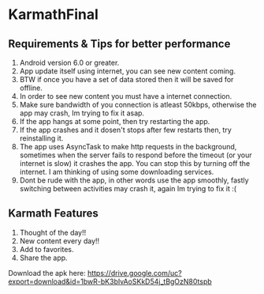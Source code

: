 # KarmathFinal

## Requirements & Tips for better performance
1. Android version 6.0 or greater.
2. App update itself using internet, you can see new content coming.
3. BTW if once you have a set of data stored then it will be saved for offline.
4. In order to see new content you must have a internet connection.
5. Make sure bandwidth of you connection is atleast 50kbps, otherwise the app may crash, Im trying to fix it asap.
6. If the app hangs at some point, then try restarting the app.
7. If the app crashes and it dosen't stops after few restarts then, try reinstalling it.
8. The app uses AsyncTask to make http requests in the background, sometimes when the server fails to respond before the timeout (or your internet is slow) it crashes the app. You can stop this by turning off the internet. I am thinking of using some downloading services.
9. Dont be rude with the app, in other words use the app smoothly, fastly switching between activities may crash it, again Im trying to fix it :(

## Karmath Features
1. Thought of the day!!
2. New content every day!!
3. Add to favorites.
4. Share the app.

Download the apk here: https://drive.google.com/uc?export=download&id=1bwR-bK3bIvAoSKkD54j_tBgOzN80tspb

